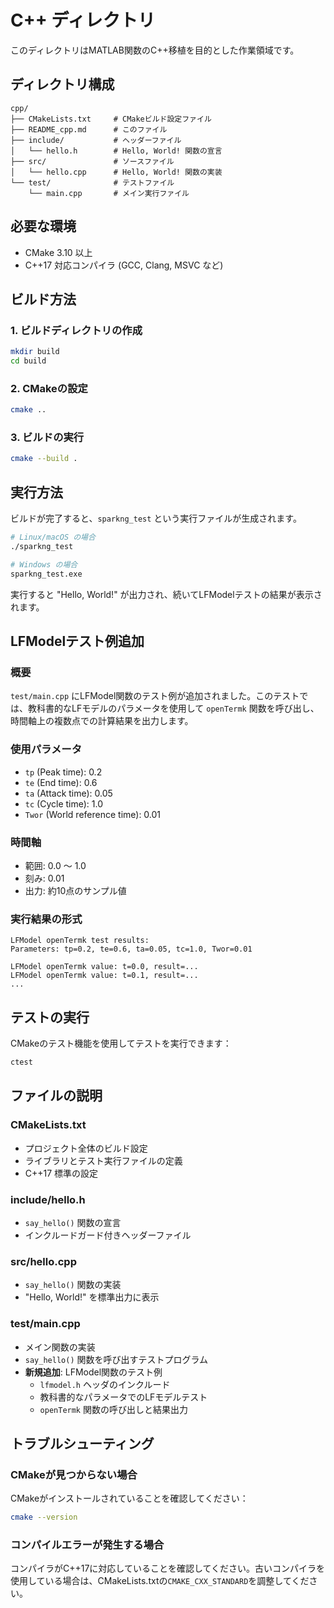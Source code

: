 # C++ ディレクトリ
このディレクトリはMATLAB関数のC++移植を目的とした作業領域です。

## ディレクトリ構成
```
cpp/
├── CMakeLists.txt     # CMakeビルド設定ファイル
├── README_cpp.md      # このファイル
├── include/           # ヘッダーファイル
│   └── hello.h        # Hello, World! 関数の宣言
├── src/               # ソースファイル
│   └── hello.cpp      # Hello, World! 関数の実装
└── test/              # テストファイル
    └── main.cpp       # メイン実行ファイル
```

## 必要な環境
- CMake 3.10 以上
- C++17 対応コンパイラ (GCC, Clang, MSVC など)

## ビルド方法

### 1. ビルドディレクトリの作成
```bash
mkdir build
cd build
```

### 2. CMakeの設定
```bash
cmake ..
```

### 3. ビルドの実行
```bash
cmake --build .
```

## 実行方法
ビルドが完了すると、`sparkng_test` という実行ファイルが生成されます。

```bash
# Linux/macOS の場合
./sparkng_test

# Windows の場合
sparkng_test.exe
```

実行すると "Hello, World!" が出力され、続いてLFModelテストの結果が表示されます。

## LFModelテスト例追加

### 概要
`test/main.cpp` にLFModel関数のテスト例が追加されました。このテストでは、教科書的なLFモデルのパラメータを使用して `openTermk` 関数を呼び出し、時間軸上の複数点での計算結果を出力します。

### 使用パラメータ
- `tp` (Peak time): 0.2
- `te` (End time): 0.6  
- `ta` (Attack time): 0.05
- `tc` (Cycle time): 1.0
- `Twor` (World reference time): 0.01

### 時間軸
- 範囲: 0.0 ～ 1.0
- 刻み: 0.01
- 出力: 約10点のサンプル値

### 実行結果の形式
```
LFModel openTermk test results:
Parameters: tp=0.2, te=0.6, ta=0.05, tc=1.0, Twor=0.01

LFModel openTermk value: t=0.0, result=...
LFModel openTermk value: t=0.1, result=...
...
```

## テストの実行
CMakeのテスト機能を使用してテストを実行できます：

```bash
ctest
```

## ファイルの説明

### CMakeLists.txt
- プロジェクト全体のビルド設定
- ライブラリとテスト実行ファイルの定義
- C++17 標準の設定

### include/hello.h
- `say_hello()` 関数の宣言
- インクルードガード付きヘッダーファイル

### src/hello.cpp
- `say_hello()` 関数の実装
- "Hello, World!" を標準出力に表示

### test/main.cpp
- メイン関数の実装
- `say_hello()` 関数を呼び出すテストプログラム
- **新規追加**: LFModel関数のテスト例
  - `lfmodel.h` ヘッダのインクルード
  - 教科書的なパラメータでのLFモデルテスト
  - `openTermk` 関数の呼び出しと結果出力

## トラブルシューティング

### CMakeが見つからない場合
CMakeがインストールされていることを確認してください：

```bash
cmake --version
```

### コンパイルエラーが発生する場合
コンパイラがC++17に対応していることを確認してください。古いコンパイラを使用している場合は、CMakeLists.txtの`CMAKE_CXX_STANDARD`を調整してください。
